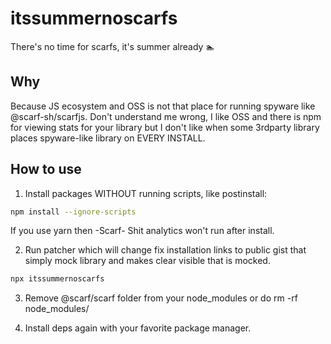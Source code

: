 # itssummernoscarfs
There's no time for scarfs, it's summer already 🏊

## Why

Because JS ecosystem and OSS is not that place for running spyware like @scarf-sh/scarfjs.
Don't understand me wrong, I like OSS and there is npm for viewing stats for your library but I don't like when some 3rdparty library places spyware-like library on EVERY INSTALL.

## How to use

1. Install packages WITHOUT running scripts, like postinstall:

```sh
npm install --ignore-scripts
```

If you use yarn then -Scarf- Shit analytics won't run after install.

2. Run patcher which will change fix installation links to public gist that simply mock library and makes clear visible that is mocked.

```sh
npx itssummernoscarfs
```

3. Remove @scarf/scarf folder from your node_modules or do rm -rf node_modules/

4. Install deps again with your favorite package manager.